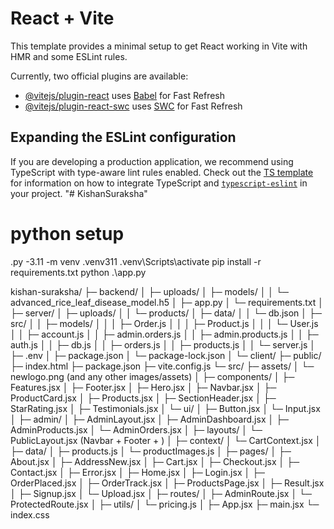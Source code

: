 # React + Vite

This template provides a minimal setup to get React working in Vite with HMR and some ESLint rules.

Currently, two official plugins are available:

- [@vitejs/plugin-react](https://github.com/vitejs/vite-plugin-react/blob/main/packages/plugin-react) uses [Babel](https://babeljs.io/) for Fast Refresh
- [@vitejs/plugin-react-swc](https://github.com/vitejs/vite-plugin-react/blob/main/packages/plugin-react-swc) uses [SWC](https://swc.rs/) for Fast Refresh

## Expanding the ESLint configuration

If you are developing a production application, we recommend using TypeScript with type-aware lint rules enabled. Check out the [TS template](https://github.com/vitejs/vite/tree/main/packages/create-vite/template-react-ts) for information on how to integrate TypeScript and [`typescript-eslint`](https://typescript-eslint.io) in your project.
"# KishanSuraksha" 

# python setup
.py -3.11 -m venv .venv311
.venv\Scripts\activate
pip install -r requirements.txt
python .\app.py


kishan-suraksha/
├─ backend/
│  ├─ uploads/
│  ├─ models/
│  │  └─ advanced_rice_leaf_disease_model.h5
│  ├─ app.py
│  └─ requirements.txt
│
├─ server/
│  ├─ uploads/
│  │  └─ products/
│  ├─ data/
│  │  └─ db.json
│  ├─ src/
│  │  ├─ models/
│  │  │  ├─ Order.js
│  │  │  ├─ Product.js
│  │  │  └─ User.js
│  │  ├─ account.js
│  │  ├─ admin.orders.js
│  │  ├─ admin.products.js
│  │  ├─ auth.js
│  │  ├─ db.js
│  │  ├─ orders.js
│  │  ├─ products.js
│  │  └─ server.js
│  ├─ .env
│  ├─ package.json
│  └─ package-lock.json
│
└─ client/
   ├─ public/
   ├─ index.html
   ├─ package.json
   ├─ vite.config.js
   └─ src/
      ├─ assets/
      │  └─ newlogo.png            (and any other images/assets)
      │
      ├─ components/
      │  ├─ Features.jsx
      │  ├─ Footer.jsx
      │  ├─ Hero.jsx
      │  ├─ Navbar.jsx
      │  ├─ ProductCard.jsx
      │  ├─ Products.jsx
      │  ├─ SectionHeader.jsx
      │  ├─ StarRating.jsx
      │  ├─ Testimonials.jsx
      │  └─ ui/
      │     ├─ Button.jsx
      │     └─ Input.jsx
      │
      ├─ admin/
      │  ├─ AdminLayout.jsx
      │  ├─ AdminDashboard.jsx
      │  ├─ AdminProducts.jsx
      │  └─ AdminOrders.jsx
      │
      ├─ layouts/
      │  └─ PublicLayout.jsx       (Navbar + Footer + <Outlet />)
      │
      ├─ context/
      │  └─ CartContext.jsx
      │
      ├─ data/
      │  ├─ products.js
      │  └─ productImages.js
      │
      ├─ pages/
      │  ├─ About.jsx
      │  ├─ AddressNew.jsx
      │  ├─ Cart.jsx
      │  ├─ Checkout.jsx
      │  ├─ Contact.jsx
      │  ├─ Error.jsx
      │  ├─ Home.jsx
      │  ├─ Login.jsx
      │  ├─ OrderPlaced.jsx
      │  ├─ OrderTrack.jsx
      │  ├─ ProductsPage.jsx
      │  ├─ Result.jsx
      │  ├─ Signup.jsx
      │  └─ Upload.jsx
      │
      ├─ routes/
      │  ├─ AdminRoute.jsx
      │  └─ ProtectedRoute.jsx
      │
      ├─ utils/
      │  └─ pricing.js
      │
      ├─ App.jsx
      ├─ main.jsx
      └─ index.css


